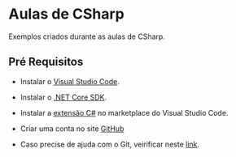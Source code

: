 # Aulas de CSharp

Exemplos criados durante as aulas de CSharp.

## Pré Requisitos

* Instalar o [Visual Studio Code](https://code.visualstudio.com/).
* Instalar o [.NET Core SDK](https://www.microsoft.com/net/download/core).
* Instalar a [extensão C#](https://marketplace.visualstudio.com/items?itemName=ms-vscode.csharp) no marketplace do Visual Studio Code.

* Criar uma conta no site [GitHub](https://github.com/)
* Caso precise de ajuda com o Git, veirificar neste [link](https://github.com/profdouglasbarcelos/Git).
